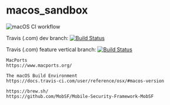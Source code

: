 # macos_sandbox

![macOS CI workflow](https://github.com/githubfoam/macos_sandbox/workflows/macOS%20CI%20workflow/badge.svg)  

Travis (.com) dev branch:
[![Build Status](https://travis-ci.com/githubfoam/macos_sandbox.svg?branch=master)](https://travis-ci.com/githubfoam/macos_sandbox)  

Travis (.com) feature vertical branch:
[![Build Status](https://travis-ci.com/githubfoam/macos_sandbox.svg?branch=feature_vertical)](https://travis-ci.com/githubfoam/macos_sandbox)

~~~
MacPorts 
https://www.macports.org/

The macOS Build Environment
https://docs.travis-ci.com/user/reference/osx/#macos-version

https://brew.sh/
https://github.com/MobSF/Mobile-Security-Framework-MobSF
~~~
